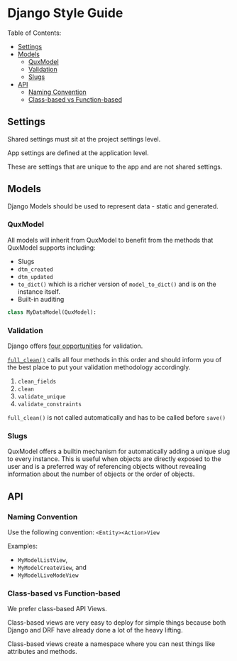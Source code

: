 # Django Style Guide

Table of Contents:

* [Settings](#settings)
* [Models](#models)
  * [QuxModel](#quxmodel)
  * [Validation](#validation)
  * [Slugs](#slugs)
* [API](#api)
  * [Naming Convention](#naming-convention)
  * [Class-based  vs Function-based](#class-based-vs-function-based)

## Settings

Shared settings must sit at the project settings level.

App settings are defined at the application level. 

These are settings that are unique to the app and are not shared settings. 

## Models

Django Models should be used to represent data - static and generated.

### QuxModel

All models will inherit from QuxModel to benefit from the methods that QuxModel supports including:

- Slugs
- `dtm_created`
- `dtm_updated`
- `to_dict()` which is a richer version of `model_to_dict()` and is on the instance itself.
- Built-in auditing

```python
class MyDataModel(QuxModel):
```

### Validation

Django offers [four opportunities](https://docs.djangoproject.com/en/4.2/ref/models/instances/#validating-objects) for validation. 

[`full_clean()`](https://docs.djangoproject.com/en/4.2/ref/models/instances/#django.db.models.Model.full_clean) calls all four methods in this order and should inform you of the best place to put your validation methodology accordingly.

1. `clean_fields`
2. `clean`
3. `validate_unique`
4. `validate_constraints`

`full_clean()` is not called automatically and has to be called before `save()`

### Slugs

QuxModel offers a builtin mechanism for automatically adding a unique slug to every instance. This is useful when objects are directly exposed to the user and is a preferred way of referencing objects without revealing information about the number of objects or the order of objects.

## API

### Naming Convention

Use the following convention: `<Entity><Action>View`

Examples:
* `MyModelListView`, 
* `MyModelCreateView`, and 
* `MyModelLiveModeView`

### Class-based vs Function-based

We prefer class-based API Views.

Class-based views are very easy to deploy for simple things because both Django and DRF have already done a lot of the heavy lifting.

Class-based views create a namespace where you can nest things like attributes and methods.

